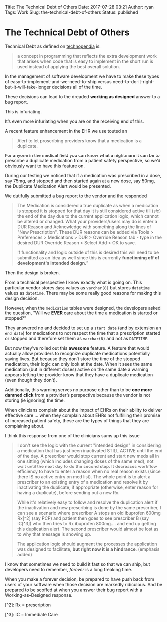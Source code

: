 Title: The Technical Debt of Others
Date: 2017-07-28 03:21
Author: ryan
Tags: Work
Slug: the-technical-debt-of-others
Status: published

# The Technical Debt of Others

Technical Debt as defined on [technopendia](https://www.techopedia.com) is:

> a concept in programming that reflects the extra development work that arises when code that is easy to implement in the short run is used instead of applying the best overall solution.

In the management of software development we have to make these types of easy-to-implement-and-we-need-to-ship versus need-to-do-it-right-but-it-will-take-longer decisions all of the time.

These decisions can lead to the dreaded **working as designed** answer to a bug report.

This is infuriating.

It’s even more infuriating when you are on the receiving end of this.

A recent feature enhancement in the EHR we use touted an

> Alert to let proscribing providers know that a medication is a duplicate.

For anyone in the medical field you can know what a nightmare it can be to prescribe a duplicate medication from a patient safety perspective, so we’d obviously want to have this feature on.

During our testing we noticed that if a medication was prescribed in a dose, say 75mg, and stopped and then started again at a new dose, say 50mg, the Duplicate Medication Alert would be presented.

We dutifully submitted a bug report to the vendor and the responded

> The Medication is considered a true duplicate as when a medication is stopped it is stopped for that day it is still considered active till (*sic*) the end of the day due to the current application logic, which cannot be altered or changed. What your providers/users may do is enter a DUR Reason and Acknowledge with something along the lines of "New Prescription". These DUR reasons can be added via Tools \> Preferences \> Medications \> DUR \> Override Reason tab - type in the desired DUR Override Reason \> Select Add \> OK to save.
>
> If functionality and logic outside of this is desired this will need to be submitted as an Idea as well since this is currently **functioning off of development's intended design.**”

Then the design is broken.

From a technical perspective I know exactly what is going on. This particular vendor stores `date` values as `varchar(8)` but stores `datetime` values as `datetime`. There may be some really good reasons for making this design decision.

However, when the `medication` tables were designed, the developers asked the question, "Will we **EVER** care about the time a medication is started or stopped?"

They answered no and decided to set up a `start date` (and by extension an `end date`) for medications to not respect the time that a prescription started or stopped and therefore set them as `varchar(8)` and not as `DATETIME`.

But now they’ve rolled out this **awesome** feature. A feature that would actually allow providers to recognize duplicate medications potentially saving lives. But because they don’t store the time of the stopped medication, their logic can only look at the date. When it sees the same medication (but in different doses) active on the same date a warning appears letting the provider know that they have a duplicate medication (even though they don’t).

Additionally, this warning serves no purpose other than to be **one more damned click** from a provider’s perspective because the vendor is not storing (ie ignoring) the time.

When clinicians complain about the impact of EHRs on their ability to deliver effective care ... when they complain about EHRs not fulfilling their promise of increased patient safety, these are the types of things that they are complaining about.

I think this response from one of the clinicians sums up this issue

> I don't see the logic with the current "intended design" in considering a medication that has just been inactivated STILL ACTIVE until the end of the day. A prescriber would stop current and start new meds all in one sitting (which includes changing doses of the same med), not wait until the next day to do the second step. It decreases workflow efficiency to have to enter a reason when no real reason exists (since there IS no active entry on med list). The whole point is to alert a prescriber to an existing entry of a medication and resolve it by inactivating the duplicate, if appropriate (otherwise, enter reason for having a duplicate), before sending out a new Rx.
>
> While it's relatively easy to follow and resolve the duplication alert if the inactivation and new prescribing is done by the same prescriber, I can see a scenario where prescriber A stops an old ibuprofen 600mg Rx\[\^2\] (say PCP) and patient then goes to see prescriber B (say IC\[\^3\]) who then tries to Rx ibuprofen 800mg…. and end up getting this duplication alert. The second prescriber would almost be lost as to why that message is showing up.
>
> The application logic should augment the processes the application was designed to facilitate, **but right now it is a hindrance**. (emphasis added)

I know that sometimes we need to build it fast so that we can ship, but developers need to remember, *forever* is a long freaking time.

When you make a forever decision, be prepared to have push back from users of your software when those decision are markedly ridiculous. And be prepared to be scoffed at when you answer their bug report with a Working-as–Designed response.

\[\^2\]: Rx = prescription

\[\^3\]: IC = Immediate Care

